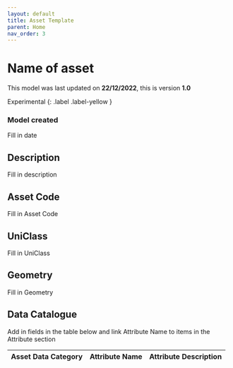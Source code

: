 ```yaml
---
layout: default
title: Asset Template
parent: Home
nav_order: 3
---
```

# Name of asset
This model was last updated on **22/12/2022**, this is version **1.0**

Experimental
{: .label .label-yellow }

### Model created
Fill in date

## Description
Fill in description

## Asset Code
Fill in Asset Code

## UniClass
Fill in UniClass

## Geometry
Fill in Geometry

## Data Catalogue
Add in fields in the table below and link Attribute Name to items in the Attribute section

| Asset Data Category     | Attribute Name     | Attribute Description                                                                                                                                                                                                                                                                                                                                                |
|-------------------------|----------------------------|---------------------------------------------------------------------------------------------------------------------------------------------------------------------------------------------------------------------------------------------------------------------------------------------------------------------------------------------------------------------------|
